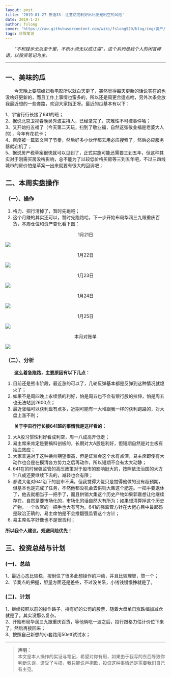 ```yaml
---
layout: post
title: '2019-01-27-夜语33——注意防范利好出尽便是利空的风险'
date: 2019-1-27
author: fslong
cover: 'https://raw.githubusercontent.com/wiki/fslong520/blog/img/资产/资产2019-01-25.jpg'
tags: 炒股笔记
---
```

  
&emsp;&emsp;*“不积跬步无以至千里，不积小流无以成江海”，这个系列是我个人的闲言碎语，以投资笔记为主。*  
   

---
  


## **一、美味的瓜**    
&emsp;&emsp;今天晚上要陪媳妇看电影所以就白天更了，突然觉得每天更新的话说实在的也没啥好更新的，而且工作上事情也蛮多的，所以还是周更合适点哈，另外次条会放我最近想的一些套路，欢迎大家指正呀。最近的瓜基本有以下：    

1、宇宙行行长接了641的班；  
2、据说北京卫视春晚吴秀波主持人，已经录完了，灾难性不可控事件哈；  
3、又开始扫五福了（今天第二天玩，扫到了敬业福，自然这张敬业福是老婆大人的），今年有花花卡；  
4、百度被一篇软文带了节奏，然后好多小伙伴都去用必应搜索了，然后必应服务器就宕机了；  
5、据说房产税草案很快就可以见到了，正式实施可能还需要三到五年，但这种其实对于刚需买房没啥影响，总不能为了以较低价格买房等三到五年吧，不过三四线城市的房价怕是草案一出来就要有很大的回调吧；        


## **二、本周实盘操作**
### **（一）、操作**
1. 格力、招行清掉了，暂时先跑吧；  
2. 这个月赚的其实还可以，暂时先跑路哈，下一步开始布局华润三九跟重庆百货，本周仓位和资产变化看下图：   

<p style="text-align:center">1月21日</p>  

![](https://raw.githubusercontent.com/wiki/fslong520/blog/img/资产/资产2019-01-21.jpg) 
<p style="text-align:center">1月22日</p>   

![](https://raw.githubusercontent.com/wiki/fslong520/blog/img/资产/资产2019-01-22.jpg) 
<p style="text-align:center">1月23日</p>  

![](https://raw.githubusercontent.com/wiki/fslong520/blog/img/资产/资产2019-01-23.jpg) 
<p style="text-align:center">1月24日</p>  

![](https://raw.githubusercontent.com/wiki/fslong520/blog/img/资产/资产2019-01-24.jpg)   
<p style="text-align:center">1月25日</p>  

![](https://raw.githubusercontent.com/wiki/fslong520/blog/img/资产/资产2019-01-25.jpg)   
<p style="text-align:center">本月对账单</p>  

![](https://raw.githubusercontent.com/wiki/fslong520/blog/img/资产曲线/2019-01-25.png)
### **（二）、分析**  
 
&emsp;&emsp;**这么着急跑路，主要原因有以下几点：**    
1. 目前还是熊市阶段，最近涨的可以了，几轮反弹基本都是反弹到这种情况就熄火了；
2. 如果不是周四晚上永续债的利好，怕是周五也不会有银行股的拉伸，怕是周五也无法站到2600点；
3. 最近涨幅可以获利盘有点多，近期可能有一大堆跟我一样的获利跑路的，对大盘上涨不利；
  
  
&emsp;&emsp;**关于宇宙行行长接641班的事情我是这样看的：**    
1. 大A股习惯性利好看成利空，周一八成高开低走；
2. 易主席来肯定是要搞科创板的，长期对大A股是利好，但短期自然是对主板有抽血效应；
3. 大家普遍对于这种换帅期望很高，但是证监会这个水有点深，易主席即使有大动作也会是在摸清各方势力之后再动作，所以短期不会有太大动静；
4. 641在的时候强监管的高压政策对于股市的影响挺大的，按照依法治国的大方针八成还要继续下去的，减轻也会有限；
5. 都说大佬对641治下的股市不满，但我觉得大佬只是觉得他做的没有超预期，但基本也是完成了任务，不然他都没机会去供销大集这个肥差。一把手要退休了，他去就相当于一把手了，而且供销大集这个历史产物如果郭嘉想让他继续存在，自然是要市场化的，市场化的话自然大有所为；如果想清算掉这个历史产物，一个收官的一把手也大有可为。641的强监管方针在大佬心目中最起码是政治正确的，易主席怕是不会推翻强监管这个方针；
6. 易主席名字好像也不是很吉利；  
   
     

**所以我个人建议，规避风险优先！**

## **三、投资总结与计划**
### (一)、总结
1、最近心态比较稳，按耐住了很多此想操作的冲动，并且比较理智，赞一个；    
2、节奏点的把握，胆量方面还是差些，不过没关系，小钱钱慢慢挣就是了。
### (二)、计划
1、继续按照以前的操作路子，持有好的公司的股票，随着大盘单日涨跌幅加减仓就是了，其实没那么复杂。  
2、开始布局华润三九跟重庆百货，等他俩吃一波之后，招行跟格力估计价位下来了，然后再接回来；   
3、按照自己新想的小套路用50etf试试水；  




    

---   
  
> **声明：**  
> 本文是本人操作的实证与笔记，希望对你有用，如果由于我写的东西导致你判断失误，遭受了亏损，我只能说声抱歉，投资这种事情还是需要我们自己有主见。